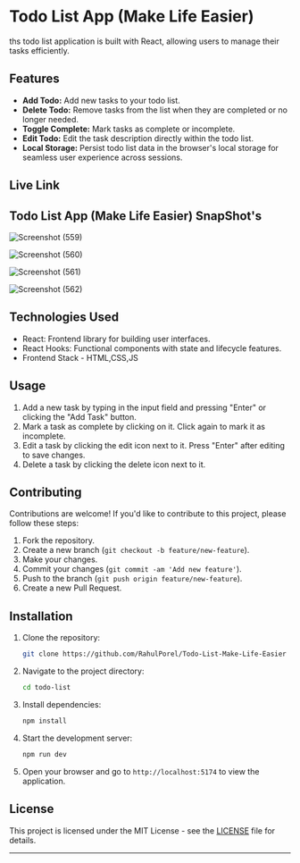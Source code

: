 # Todo List App (Make Life Easier)

ths todo list application is built with React, allowing users to manage their tasks efficiently.

## Features

- **Add Todo:** Add new tasks to your todo list.
- **Delete Todo:** Remove tasks from the list when they are completed or no longer needed.
- **Toggle Complete:** Mark tasks as complete or incomplete.
- **Edit Todo:** Edit the task description directly within the todo list.
- **Local Storage:** Persist todo list data in the browser's local storage for seamless user experience across sessions.

## Live Link

## Todo List App (Make Life Easier) SnapShot's

![Screenshot (559)](https://github.com/RahulPorel/Todo-List-Make-Life-Easier/assets/98636266/d4f5ce19-af8d-4a5c-8eaf-d23b47fd44ae)

![Screenshot (560)](https://github.com/RahulPorel/Todo-List-Make-Life-Easier/assets/98636266/d6f713af-be54-4a4a-ac10-7aae995a379a)

![Screenshot (561)](https://github.com/RahulPorel/Todo-List-Make-Life-Easier/assets/98636266/5f25c034-91a1-459e-ac96-5fa9fe5229d4)

![Screenshot (562)](https://github.com/RahulPorel/Todo-List-Make-Life-Easier/assets/98636266/534af0ae-ca00-4aed-97e6-60dbaaa8e1ea)

## Technologies Used

- React: Frontend library for building user interfaces.
- React Hooks: Functional components with state and lifecycle features.
- Frontend Stack - HTML,CSS,JS

## Usage

1. Add a new task by typing in the input field and pressing "Enter" or clicking the "Add Task" button.
2. Mark a task as complete by clicking on it. Click again to mark it as incomplete.
3. Edit a task by clicking the edit icon next to it. Press "Enter" after editing to save changes.
4. Delete a task by clicking the delete icon next to it.

## Contributing

Contributions are welcome! If you'd like to contribute to this project, please follow these steps:

1. Fork the repository.
2. Create a new branch (`git checkout -b feature/new-feature`).
3. Make your changes.
4. Commit your changes (`git commit -am 'Add new feature'`).
5. Push to the branch (`git push origin feature/new-feature`).
6. Create a new Pull Request.

## Installation

1. Clone the repository:

   ```bash
   git clone https://github.com/RahulPorel/Todo-List-Make-Life-Easier
   ```

2. Navigate to the project directory:

   ```bash
   cd todo-list
   ```

3. Install dependencies:

   ```bash
   npm install
   ```

4. Start the development server:

   ```bash
   npm run dev
   ```

5. Open your browser and go to `http://localhost:5174` to view the application.

## License

This project is licensed under the MIT License - see the [LICENSE](LICENSE) file for details.

---
